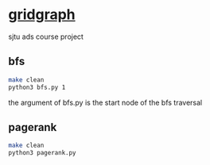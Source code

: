 # [gridgraph](https://www.usenix.org/system/files/conference/atc15/atc15-paper-zhu.pdf)
sjtu ads course project

## bfs

```bash
make clean
python3 bfs.py 1
```

the argument of bfs.py is the start node of the bfs traversal

## pagerank

```bash
make clean
python3 pagerank.py
```
